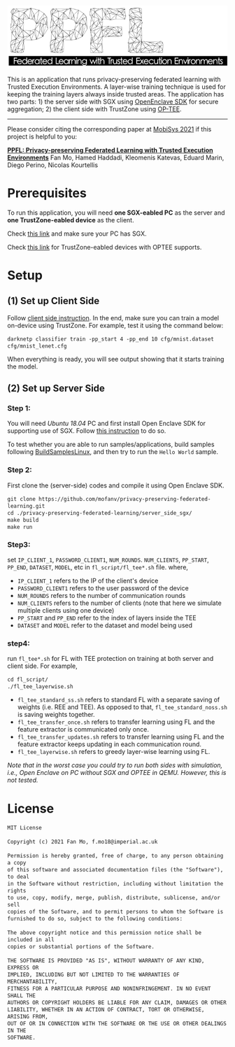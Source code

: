 ![PPFL](ppfl_logo.png)

This is an application that runs privacy-preserving federated learning with Trusted Execution Environments. A layer-wise training technique is used for keeping the training layers always inside trusted areas. The application has two parts: 1) the server side with SGX using [OpenEnclave SDK](https://github.com/openenclave/openenclave) for secure aggregation; 2) the client side with TrustZone using [OP-TEE](https://www.op-tee.org/).

---------------------------
Please consider citing the corresponding paper at [MobiSys 2021](https://www.sigmobile.org/mobisys/2021/) if this project is helpful to you:


**[PPFL: Privacy-preserving Federated Learning with Trusted Execution Environments](https://arxiv.org/abs/2104.14380)** Fan Mo, Hamed Haddadi, Kleomenis Katevas, Eduard Marin, Diego Perino, Nicolas Kourtellis


# Prerequisites
To run this application, you will need **one SGX-eabled PC** as the server and **one TrustZone-eabled device** as the client.

Check [this link](https://github.com/ayeks/SGX-hardware) and make sure your PC has SGX.

Check [this link](https://optee.readthedocs.io/en/latest/general/platforms.html#platforms-supported) for TrustZone-eabled devices with OPTEE supports.


# Setup
## (1) Set up Client Side

Follow [client side instruction](client_side_trustzone/README.md). In the end, make sure you can train a model on-device using TrustZone. For example, test it using the command below:

```
darknetp classifier train -pp_start 4 -pp_end 10 cfg/mnist.dataset cfg/mnist_lenet.cfg
```

When everything is ready, you will see output showing that it starts training the model.


## (2) Set up Server Side


### Step 1:

You will need *Ubuntu 18.04* PC and first install Open Enclave SDK for supporting use of SGX. Follow [this instruction](https://github.com/openenclave/openenclave/blob/master/docs/GettingStartedDocs/install_oe_sdk-Ubuntu_18.04.md) to do so.

To test whether you are able to run samples/applications, build samples following [BuildSamplesLinux](https://github.com/openenclave/openenclave/blob/master/samples/BuildSamplesLinux.md), and then try to run the `Hello World` sample.

### Step 2:

First clone the (server-side) codes and compile it using Open Enclave SDK.

```
git clone https://github.com/mofanv/privacy-preserving-federated-learning.git
cd ./privacy-preserving-federated-learning/server_side_sgx/
make build
make run
```

### Step3:

set `IP_CLIENT_1`, `PASSWORD_CLIENT1`, `NUM_ROUNDS`. `NUM_CLIENTS`, `PP_START`, `PP_END`, `DATASET`, `MODEL`, etc in `fl_script/fl_tee*.sh` file. where,

- `IP_CLIENT_1` refers to the IP of the client's device
- `PASSWORD_CLIENT1` refers to the user password of the device
- `NUM_ROUNDS` refers to the number of communication rounds
- `NUM_CLIENTS` refers to the number of clients (note that here we simulate multiple clients using one device)
- `PP_START` and `PP_END` refer to the index of layers inside the TEE
- `DATASET` and `MODEL` refer to the dataset and model being used


### step4:

run `fl_tee*.sh` for FL with TEE protection on training at both server and client side. For example,

```
cd fl_script/
./fl_tee_layerwise.sh
```

- `fl_tee_standard_ss.sh` refers to standard FL with a separate saving of weights (i.e. REE and TEE). As opposed to that, `fl_tee_standard_noss.sh` is saving weights together.
- `fl_tee_transfer_once.sh` refers to transfer learning using FL and the feature extractor is communicated only once.
- `fl_tee_transfer_updates.sh` refers to transfer learning using FL and the feature extractor keeps updating in each communication round.
- `fl_tee_layerwise.sh` refers to greedy layer-wise learning using FL.



*Note that in the worst case you could try to run both sides with simulation, i.e., Open Enclave on PC without SGX and OPTEE in QEMU. However, this is not tested.*


# License
```
MIT License

Copyright (c) 2021 Fan Mo, f.mo18@imperial.ac.uk

Permission is hereby granted, free of charge, to any person obtaining a copy
of this software and associated documentation files (the "Software"), to deal
in the Software without restriction, including without limitation the rights
to use, copy, modify, merge, publish, distribute, sublicense, and/or sell
copies of the Software, and to permit persons to whom the Software is
furnished to do so, subject to the following conditions:

The above copyright notice and this permission notice shall be included in all
copies or substantial portions of the Software.

THE SOFTWARE IS PROVIDED "AS IS", WITHOUT WARRANTY OF ANY KIND, EXPRESS OR
IMPLIED, INCLUDING BUT NOT LIMITED TO THE WARRANTIES OF MERCHANTABILITY,
FITNESS FOR A PARTICULAR PURPOSE AND NONINFRINGEMENT. IN NO EVENT SHALL THE
AUTHORS OR COPYRIGHT HOLDERS BE LIABLE FOR ANY CLAIM, DAMAGES OR OTHER
LIABILITY, WHETHER IN AN ACTION OF CONTRACT, TORT OR OTHERWISE, ARISING FROM,
OUT OF OR IN CONNECTION WITH THE SOFTWARE OR THE USE OR OTHER DEALINGS IN THE
SOFTWARE.
```
